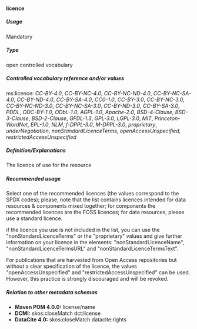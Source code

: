 #### licence

##### Usage

Mandatory

##### Type

open controlled vocabulary

##### Controlled vocabulary reference and/or values

ms:licence: _CC-BY-4.0_, _CC-BY-NC-4.0_, _CC-BY-NC-ND-4.0_, _CC-BY-NC-SA-4.0_, _CC-BY-ND-4.0_, _CC-BY-SA-4.0_, _CC0-1.0_, _CC-BY-3.0_, _CC-BY-NC-3.0_, _CC-BY-NC-ND-3.0_, _CC-BY-NC-SA-3.0_, _CC-BY-ND-3.0_, _CC-BY-SA-3.0_, _PDDL_, _ODC-BY-1.0_, _ODbL-1.0_, _AGPL-1.0_, _Apache-2.0_, _BSD-4-Clause_, _BSD-3-Clause_, _BSD-2-Clause_, _GFDL-1.3_, _GPL-3.0_, _LGPL-3.0_, _MIT_, _Princeton-WordNet_, _EPL-1.0_, _NLM_, _f-DPPL-3.0_, _M-DPPL-3.0_, _proprietary_, _underNegotiation_, _nonStandardLicenceTerms, openAccessUnspecified, restrictedAccessUnspecified_

##### Definition/Explanations

The licence of use for the resource

##### Recommended usage

Select one of the recommended licences \(the values correspond to the SPDX codes\); please, note that the list contains licences intended for data resources & components mixed together; for components the recommended licences are the FOSS  licences; for data resources, please use a standard licence.

if the licence you use is not included in the list, you can use the "nonStandardLicenceTerms" or the "proprietary" values and give further information on your licence in the elements: "nonStandardLicenceName", "nonStandardLicenceTermsURL" and "nonStandardLicenceTermsText".

For publications that are harvested from Open Access repositories but without a clear specification of the licence, the values "openAccessUnspecified" and  "restrictedAccessUnspecified" can be used. However, this practice is strongly discouraged and will be revoked.

##### Relation to other metadata schemas

* **Maven POM 4.0.0:** license/name
* **DCMI:** skos:closeMatch dct:license
* **DataCite 4.0:** skos:closeMatch datacite:rights



